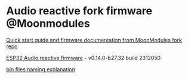 # Audio reactive fork firmware @Moonmodules

[Quick start guide and firmware documentation from MoonModules fork repo](https://mm.kno.wled.ge)

[ESP32 Audio reactive firmware](https://github.com/srg74/WLED-wemos-shield/tree/master/resources/Firmware/@MoonModules/latest) - v0.14.0-b27.32 build 2312050

[bin files naming explanation](https://mm.kno.wled.ge/moonmodules/Installing-and-Compiling/#configurations)

